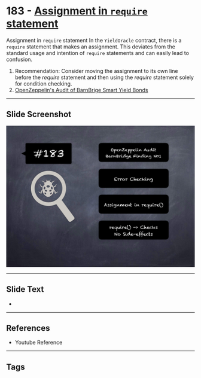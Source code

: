 
# 183 - [Assignment in `require` statement](./Assignment%20in%20`require`%20statement.md)

Assignment in `require` statement In the `YieldOracle` contract, there is a `require` statement that makes an assignment. This deviates from the standard usage and intention of `require` statements and can easily lead to confusion.


1. Recommendation: Consider moving the assignment to its own line before the _require_ statement and then using the _require_ statement solely for condition checking.
2. [OpenZeppelin's Audit of BarnBrige Smart Yield Bonds](https://blog.openzeppelin.com/barnbridge-smart-yield-bonds-audit/)


___
## Slide Screenshot
![183.png](../../images/8.%20Audit%20Findings%20201/183.png)
___
## Slide Text
- 
___
## References
- Youtube Reference
___
## Tags
